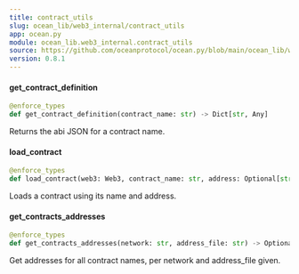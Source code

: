 ```yaml
---
title: contract_utils
slug: ocean_lib/web3_internal/contract_utils
app: ocean.py
module: ocean_lib.web3_internal.contract_utils
source: https://github.com/oceanprotocol/ocean.py/blob/main/ocean_lib/web3_internal/contract_utils.py
version: 0.8.1
---
```

#### get\_contract\_definition

```python
@enforce_types
def get_contract_definition(contract_name: str) -> Dict[str, Any]
```

Returns the abi JSON for a contract name.

#### load\_contract

```python
@enforce_types
def load_contract(web3: Web3, contract_name: str, address: Optional[str]) -> Contract
```

Loads a contract using its name and address.

#### get\_contracts\_addresses

```python
@enforce_types
def get_contracts_addresses(network: str, address_file: str) -> Optional[Dict[str, str]]
```

Get addresses for all contract names, per network and address_file given.

